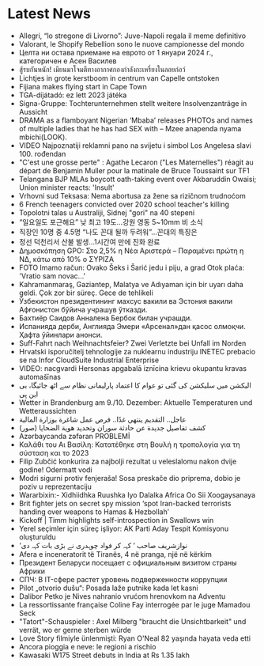 # Latest News
-  Allegri, “lo stregone di Livorno”: Juve-Napoli regala il meme definitivo
-  Valorant, le Shopify Rebellion sono le nuove campionesse del mondo
-  Целта ни остава приемане на еврото от 1 януари 2024 г., категоричен е Асен Василев
-  สู้รบกันหนัก! เมียนมาโจมตีทางอากาศกองกำลังกะเหรี่ยงในลอยก่อว์
-  Lichtjes in grote kerstboom in centrum van Capelle ontstoken
-  Fijiana makes flying start in Cape Town
-  TGA-díjátadó: ez lett 2023 játéka
-  Signa-Gruppe: Tochterunternehmen stellt weitere Insolvenzanträge in Aussicht
-  DRAMA as a flamboyant Nigerian ‘Mbaba’ releases PHOTOs and names of multiple ladies that he has had SEX with – Mzee anapenda nyama mbichi(LOOK).
-  VIDEO Najpoznatiji reklamni pano na svijetu i simbol Los Angelesa slavi 100. rođendan
-  "C'est une grosse perte" : Agathe Lecaron ("Les Maternelles") réagit au départ de Benjamin Muller pour la matinale de Bruce Toussaint sur TF1
-  Telangana BJP MLAs boycott oath-taking event over Akbaruddin Owaisi; Union minister reacts: 'Insult'
-  Vrhovni sud Teksasa: Nema abortusa za žene sa rizičnom trudnoćom
-  6 French teenagers convicted over 2020 school teacher's killing
-  Topolotni talas u Australiji, Sidnej "gori" na 40 stepeni
-  “일요일도 포근해요” 낮 최고 19도…강원 영동 5~10mm 비 소식
-  직장인 10명 중 4.5명 “나도 꼰대 될까 두려워”…꼰대의 특징은
-  정선 덕천리서 산불 발생…1시간여 만에 진화 완료
-  Δημοσκόπηση GPO: Στο 2,5% η Νέα Αριστερά – Παραμένει πρώτη η ΝΔ, κάτω από 10% ο ΣΥΡΙΖΑ
-  FOTO Imamo račun: Ovako Šeks i Šarić jedu i piju, a grad Otok plaća: 'Vratio sam novac...'
-  Kahramanmaraş, Gaziantep, Malatya ve Adıyaman için bir uyarı daha geldi. Çok zor bir süreç. Gece de tehlikeli
-  Ўзбекистон президентининг махсус вакили ва Эстония вакили Афғонистон бўйича учрашув ўтказди.
-  Бахтиёр Саидов Анналена Бербок билан учрашди.
-  Испанияда дерби, Англияда Эмери «Арсенал»дан қасос олмоқчи. Ҳафта ўйинлари анонси.
-  Suff-Fahrt nach Weihnachtsfeier? Zwei Verletzte bei Unfall im Norden
-  Hrvatski isporučitelj tehnologije za nuklearnu industriju INETEC prebacio se na Infor CloudSuite Industrial Enterprise
-  VIDEO: nacgvardi Hersonas apgabalā iznīcina krievu okupantu kravas automašīnas
-  الیکشن میں سلیکشن کی گئی تو عوام کا اعتماد پارلیمانی نظام سے اٹھ جائیگا، بی این پی
-  Wetter in Brandenburg am 9./10. Dezember: Aktuelle Temperaturen und Wetteraussichten
-  عاجل.. التقديم ينتهي غدًا.. فرص عمل شاغرة بوزارة المالية
-  كشف تفاصيل جديدة عن حادثة سوران وتحديد هوية الضحايا (صور)
-  Azərbaycanda zəfəran PROBLEMİ
-  Καλάθι του Αι Βασίλη: Κατατέθηκε στη Βουλή η τροπολογία για τη σύσταση και το 2023
-  Filip Zubčić konkurira za najbolji rezultat u veleslalomu nakon dvije godine! Odermatt vodi
-  Modri sigurni protiv fenjeraša! Sosa preskače dio priprema, dobio je poziv u reprezentaciju
-  Wararbixin:- Xidhiidhka Ruushka Iyo Dalalka Africa Oo Sii Xoogaysanaya
-  Brit fighter jets on secret spy mission ‘spot Iran-backed terrorists handing over weapons to Hamas & Hezbollah’
-  Kickoff | Timm highlights self-introspection in Swallows win
-  Yerel seçimler için süreç işliyor: AK Parti Aday Tespit Komisyonu oluşturuldu
-  ‘نوازشریف صاحب ‘ کہہ کر فواد چوہدری نے بڑی بات کہہ دی
-  Afera e inceneratorit të Tiranës, 4 në pranga, një në kërkim
-  Президент Беларуси посещает с официальным визитом страны Африки
-  СПЧ: В IT-сфере растет уровень подверженности коррупции
-  Pilot „otvorio dušu“: Posada laže putnike kada let kasni
-  Dalibor Petko je Nives nahranio vrućom hrenovkom na Adventu
-  La ressortissante française Coline Fay interrogée par le juge Mamadou Seck
-  "Tatort"-Schauspieler : Axel Milberg "braucht die Unsichtbarkeit" und verrät, wo er gerne sterben würde
-  Love Story filmiyle ünlenmişti: Ryan O'Neal 82 yaşında hayata veda etti
-  Ancora pioggia e neve: le regioni a rischio
-  Kawasaki W175 Street debuts in India at Rs 1.35 lakh
